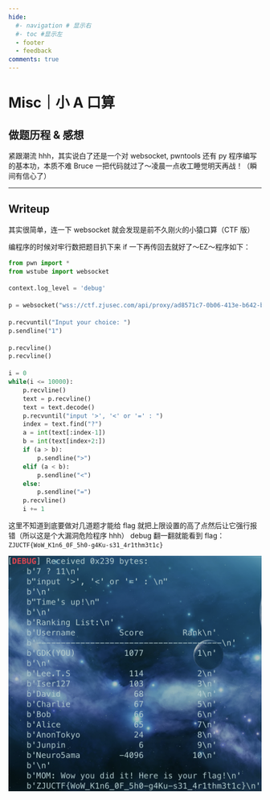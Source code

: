 ```yaml
---
hide:
  #- navigation # 显示右
  #- toc #显示左
  - footer
  - feedback
comments: true
---  
```


# Misc｜小 A 口算

## 做题历程 & 感想

紧跟潮流 hhh，其实说白了还是一个对 websocket, pwntools 还有 py 程序编写的基本功，本质不难 Bruce 一把代码就过了～凌晨一点收工睡觉明天再战！（瞬间有信心了）
***
## Writeup

其实很简单，连一下 websocket 就会发现是前不久刚火的小猿口算（CTF 版）

编程序的时候对牢行数把题目扒下来 if 一下再传回去就好了～EZ～程序如下：

```python
from pwn import *
from wstube import websocket

context.log_level = 'debug'

p = websocket("wss://ctf.zjusec.com/api/proxy/ad8571c7-0b06-413e-b642-bce4169f40a1")

p.recvuntil("Input your choice: ")
p.sendline("1")

p.recvline()
p.recvline()

i = 0
while(i <= 10000):
    p.recvline()
    text = p.recvline()
    text = text.decode()
    p.recvuntil("input '>', '<' or '=' : ")
    index = text.find("?")
    a = int(text[:index-1])
    b = int(text[index+2:])
    if (a > b):
        p.sendline(">")
    elif (a < b):
        p.sendline("<")
    else:
        p.sendline("=")
    p.recvline()
    i += 1
```

这里不知道到底要做对几道题才能给 flag 就把上限设置的高了点然后让它强行报错（所以这是个大漏洞危险程序 hhh） debug 翻一翻就能看到 flag：`ZJUCTF{WoW_K1n6_0F_5h0-g4Ku-s31_4r1thm3t1c}`

![](../../../../assets/Pasted%20image%2020241016011122.png)